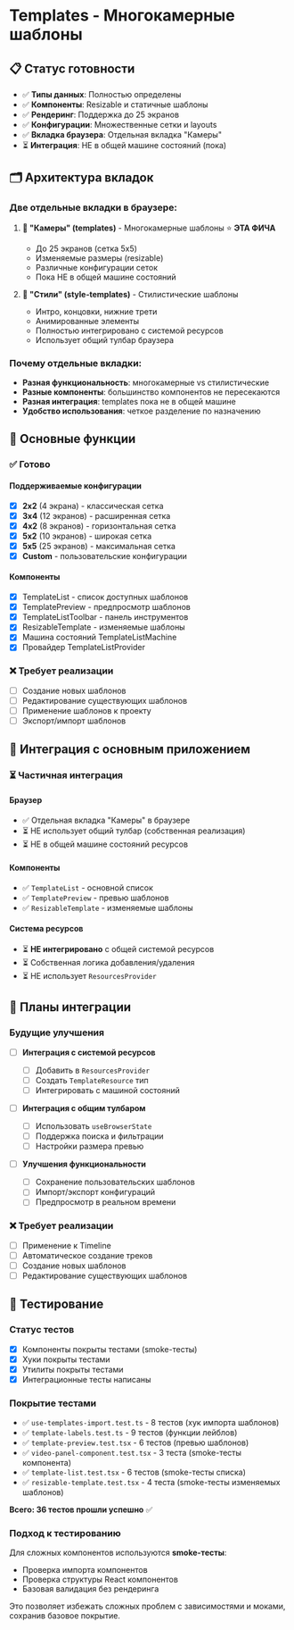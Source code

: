 # Templates - Многокамерные шаблоны

## 📋 Статус готовности

- ✅ **Типы данных**: Полностью определены
- ✅ **Компоненты**: Resizable и статичные шаблоны
- ✅ **Рендеринг**: Поддержка до 25 экранов
- ✅ **Конфигурации**: Множественные сетки и layouts
- ✅ **Вкладка браузера**: Отдельная вкладка "Камеры"
- ⏳ **Интеграция**: НЕ в общей машине состояний (пока)

## 🗂️ Архитектура вкладок

### **Две отдельные вкладки в браузере:**

1. **📐 "Камеры" (templates)** - Многокамерные шаблоны ⭐ **ЭТА ФИЧА**

   - До 25 экранов (сетка 5x5)
   - Изменяемые размеры (resizable)
   - Различные конфигурации сеток
   - Пока НЕ в общей машине состояний

2. **🎨 "Стили" (style-templates)** - Стилистические шаблоны
   - Интро, концовки, нижние трети
   - Анимированные элементы
   - Полностью интегрировано с системой ресурсов
   - Использует общий тулбар браузера

### **Почему отдельные вкладки:**

- **Разная функциональность**: многокамерные vs стилистические
- **Разные компоненты**: большинство компонентов не пересекаются
- **Разная интеграция**: templates пока не в общей машине
- **Удобство использования**: четкое разделение по назначению

## 🎯 Основные функции

### ✅ Готово

#### Поддерживаемые конфигурации

- [x] **2x2** (4 экрана) - классическая сетка
- [x] **3x4** (12 экранов) - расширенная сетка
- [x] **4x2** (8 экранов) - горизонтальная сетка
- [x] **5x2** (10 экранов) - широкая сетка
- [x] **5x5** (25 экранов) - максимальная сетка
- [x] **Custom** - пользовательские конфигурации

#### Компоненты

- [x] TemplateList - список доступных шаблонов
- [x] TemplatePreview - предпросмотр шаблонов
- [x] TemplateListToolbar - панель инструментов
- [x] ResizableTemplate - изменяемые шаблоны
- [x] Машина состояний TemplateListMachine
- [x] Провайдер TemplateListProvider

### ❌ Требует реализации

- [ ] Создание новых шаблонов
- [ ] Редактирование существующих шаблонов
- [ ] Применение шаблонов к проекту
- [ ] Экспорт/импорт шаблонов

## 🔗 Интеграция с основным приложением

### ⏳ Частичная интеграция

#### Браузер

- ✅ Отдельная вкладка "Камеры" в браузере
- ⏳ НЕ использует общий тулбар (собственная реализация)
- ⏳ НЕ в общей машине состояний ресурсов

#### Компоненты

- ✅ `TemplateList` - основной список
- ✅ `TemplatePreview` - превью шаблонов
- ✅ `ResizableTemplate` - изменяемые шаблоны

#### Система ресурсов

- ⏳ **НЕ интегрировано** с общей системой ресурсов
- ⏳ Собственная логика добавления/удаления
- ⏳ НЕ использует `ResourcesProvider`

## 🚀 Планы интеграции

### Будущие улучшения

- [ ] **Интеграция с системой ресурсов**

  - [ ] Добавить в `ResourcesProvider`
  - [ ] Создать `TemplateResource` тип
  - [ ] Интегрировать с машиной состояний

- [ ] **Интеграция с общим тулбаром**

  - [ ] Использовать `useBrowserState`
  - [ ] Поддержка поиска и фильтрации
  - [ ] Настройки размера превью

- [ ] **Улучшения функциональности**
  - [ ] Сохранение пользовательских шаблонов
  - [ ] Импорт/экспорт конфигураций
  - [ ] Предпросмотр в реальном времени

### ❌ Требует реализации

- [ ] Применение к Timeline
- [ ] Автоматическое создание треков
- [ ] Создание новых шаблонов
- [ ] Редактирование существующих шаблонов

## 🧪 Тестирование

### Статус тестов

- [x] Компоненты покрыты тестами (smoke-тесты)
- [x] Хуки покрыты тестами
- [x] Утилиты покрыты тестами
- [x] Интеграционные тесты написаны

### Покрытие тестами

- ✅ `use-templates-import.test.ts` - 8 тестов (хук импорта шаблонов)
- ✅ `template-labels.test.ts` - 9 тестов (функции лейблов)
- ✅ `template-preview.test.tsx` - 6 тестов (превью шаблонов)
- ✅ `video-panel-component.test.tsx` - 3 теста (smoke-тесты компонента)
- ✅ `template-list.test.tsx` - 6 тестов (smoke-тесты списка)
- ✅ `resizable-template.test.tsx` - 4 теста (smoke-тесты изменяемых шаблонов)

**Всего: 36 тестов прошли успешно** ✅

### Подход к тестированию

Для сложных компонентов используются **smoke-тесты**:

- Проверка импорта компонентов
- Проверка структуры React компонентов
- Базовая валидация без рендеринга

Это позволяет избежать сложных проблем с зависимостями и моками, сохранив базовое покрытие.

